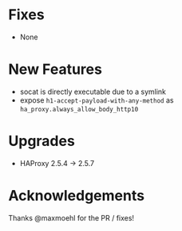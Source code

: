 # Fixes
- None

# New Features
- socat is directly executable due to a symlink
- expose `h1-accept-payload-with-any-method` as `ha_proxy.always_allow_body_http10`

# Upgrades
- HAProxy 2.5.4 -> 2.5.7

# Acknowledgements

Thanks @maxmoehl for the PR / fixes!
